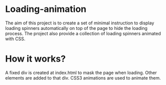 # Loading-animation
The aim of this project is to create a set of minimal instruction to display loading spinners automatically on top of the page to hide the loading process.
The project also provide a collection of loading spinners animated with CSS.
# How it works?
A fixed div is created at index.html to mask the page when loading. Other elements are added to that div. CSS3 animations are used to animate them.
